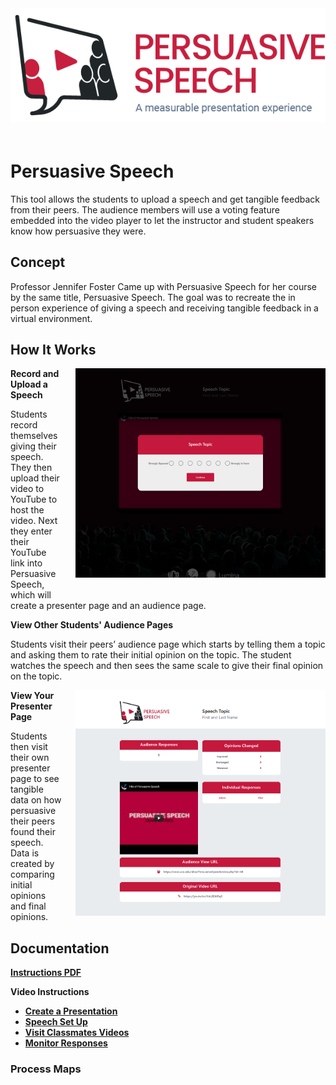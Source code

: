 <img style="align:center; margin-bottom:20px;" src="Assets\ImagesForTools\PersuasiveSpeech-Header.png">

# Persuasive Speech

This tool allows the students to upload a speech and get tangible feedback from their peers. The audience members will use a voting feature embedded into the video player to let the instructor and student speakers know how persuasive they were.

## Concept

Professor Jennifer Foster Came up with Persuasive Speech for her course by the same title, Persuasive Speech. The goal was to recreate the in person experience of giving a speech and receiving tangible feedback in a virtual environment.

## How It Works

<img style="float: right; margin-left:20px; margin-bottom:20px;" width="400" src="Assets\ImagesForTools\PersuasiveSpeech-Screenshot-2.png">

**Record and Upload a Speech**

Students record themselves giving their speech. They then upload their video to YouTube to host the video. Next they enter their YouTube link into Persuasive Speech, which will create a presenter page and an audience page.

**View Other Students' Audience Pages**

Students visit their peers’ audience page which starts by telling them a topic and asking them to rate their initial opinion on the topic. The student watches the speech and then sees the same scale to give their final opinion on the topic.

<img style="float: right; margin-left:20px; margin-bottom:20px;" width="400" src="Assets\ImagesForTools\PersuasiveSpeech-Screenshot-1.png">

**View Your Presenter Page**

Students then visit their own presenter page to see tangible data on how persuasive their peers found their speech. Data is created by comparing initial opinions and final opinions.

## Documentation

<a href="https://cece.uco.edu/idea/Persuasivespeech/instructions/Persuasive%20Speech%20Instructions.pdf" target="_blank"><b>Instructions PDF</b></a>

**Video Instructions**

* <a href="https://www.youtube.com/watch?v=xnMKVlQoLEQ&feature=youtu.be" target="_blank"><b>Create a Presentation</b></a>
* <a href="https://www.youtube.com/watch?v=vZBq4oX5ccw&feature=youtu.be" target="_blank"><b>Speech Set Up</b></a>
* <a href="https://www.youtube.com/watch?v=DSrfVEPtjEs&feature=youtu.be" target="_blank"><b>Visit Classmates Videos</b></a>
* <a href="https://www.youtube.com/watch?v=xMyM17cLEA4&feature=youtu.be" target="_blank"><b>Monitor Responses</b></a>

### Process Maps
